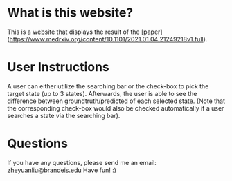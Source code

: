 # What is this website?
This is a [website](https://franciscoliu.github.io/covid-19-prediction.github.io/) that displays the result of the [paper] (https://www.medrxiv.org/content/10.1101/2021.01.04.21249218v1.full).

# User Instructions
A user can either utilize the searching bar or the check-box to pick the target state (up to 3 states). Afterwards, the user is able to see the difference between groundtruth/predicted of each selected state. (Note that the corresponding check-box would also be checked automatically if a user searches a state via the searching bar). 

# Questions
If you have any questions, please send me an email: zheyuanliu@brandeis.edu
Have fun! :)
